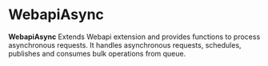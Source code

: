 # WebapiAsync

**WebapiAsync** Extends Webapi extension and provides functions to process asynchronous requests. It handles asynchronous requests, schedules, publishes and consumes bulk operations from queue.
